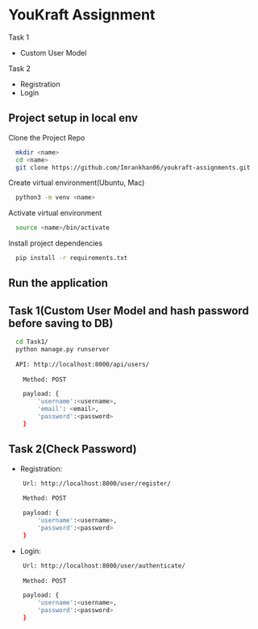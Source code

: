 
# YouKraft Assignment

Task 1
  - Custom User Model

Task 2
  - Registration
  - Login


## Project setup in local env

Clone the Project Repo

```bash
  mkdir <name>
  cd <name>
  git clone https://github.com/Imrankhan06/youkraft-assignments.git
```
Create virtual environment(Ubuntu, Mac)

```bash
  python3 -m venv <name>
```
Activate virtual environment
```bash
  source <name>/bin/activate
```
Install project dependencies
```bash
  pip install -r requirements.txt
```
## Run the application
## Task 1(Custom User Model and hash password before saving to DB)
```bash
  cd Task1/  
  python manage.py runserver
  
  API: http://localhost:8000/api/users/
	
	Method: POST

	payload: {
		'username':<username>,
		'email': <email>,
		'password':<password>
	}
```

## Task 2(Check Password)

* Registration:
```bash
    Url: http://localhost:8000/user/register/
	
	Method: POST

	payload: {
		'username':<username>,
		'password':<password>
	}
```
* Login:
```bash
    Url: http://localhost:8000/user/authenticate/
	
	Method: POST

	payload: {
		'username':<username>,
		'password':<password>		
	}

```
